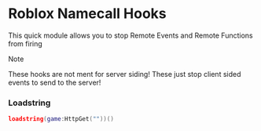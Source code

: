 # Roblox Namecall Hooks
This quick module allows you to stop Remote Events and Remote Functions from firing

> [!NOTE]
> These hooks are not ment for server siding! These just stop client sided events to send to the server!

### Loadstring
```lua
loadstring(game:HttpGet(""))()
```
